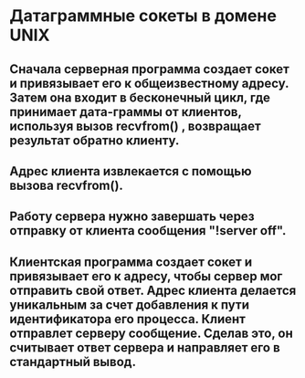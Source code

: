 # Датаграммные сокеты в домене UNIX
## Сначала **серверная** программа создает сокет и привязывает его к общеизвестному адресу. Затем она входит в бесконечный цикл, где принимает дата-граммы от клиентов, используя вызов recvfrom() , возвращает результат обратно клиенту. 
## Адрес клиента извлекается с помощью вызова recvfrom().
## Работу сервера нужно завершать через отправку от клиента сообщения "!server off".
## **Клиентская** программа создает сокет и привязывает его к адресу, чтобы сервер мог отправить свой ответ. Адрес клиента делается уникальным за счет добавления к пути идентификатора его процесса. Клиент отправлет серверу сообщение. Сделав это, он считывает ответ сервера и направляет его в стандартный вывод. 